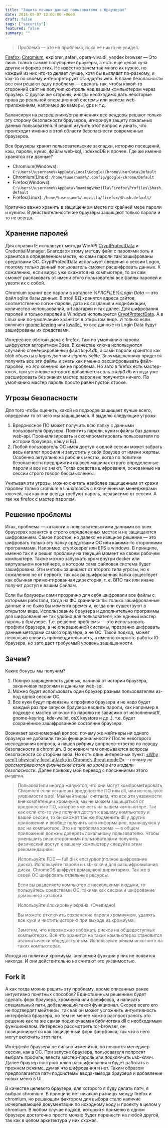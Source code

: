 ```yaml
---
title: "Защита личных данных пользователя в браузерах"
date: 2015-05-07 12:00:00 +0600
draft: false
tags: ["security"]
featured: false
summary: ""
---
```


> Проблема — это не проблема, пока её никто не увидел.

[Firefox](https://developer.mozilla.org/en-US/Firefox), [Chromium](http://dev.chromium.org/Home), explorer, safari, opera-vivaldi, yandex browser — Это лишь только самые популярные браузеры, а есть еще целая куча других и форков этих. Не известно зачем так много их нужно, но каждый из них что-то делает лучше, хотя бы выглядят по-разному, и как-то по своему интерпретирует стандарты web. В плане безопасности все они решают одну проблему — сделать так, чтобы какой-то сторонний сайт не получил контроль над вашим компьютером через браузер. С другой же стороны, иногда необходимо дать некоторые права до реальной операционной системы или железа web-приложениям, например до камеры, gps и т.д.

Балансируя на разрешениях/ограничениях все вендоры решают только эту сторону безопасности браузеров, игнорируя защиту локальных данных пользователя. Я решил изучить этот вопрос и узнать, что происходит именно в этой области безопасности современных браузеров.

Все браузеры хранят пользовательские закладки, историю посещений, кэш, пароли, кукис, файлы web-sql, indexedDB и прочее. Где же именно хранятся эти данные?

- Chromium(Windows): `C:\Users\%username%\AppData\Local\Google\Chrome\UserData\Default`
- Chromium(Linux): `/home/%username%/.config/google-chrome/Default`
- Firefox(Windows): `C:\Users\%username%\AppData\Roaming\Mozilla\Firefox\Profiles\$hash.default`
- Firefox(Linux): `/home/%username%/.mozilla/firefox/$hash.default/`

Критично важно хранить в защищенном месте по крайней мере пароли и кукисы. В действительности же браузеры защищают только пароли и то не всегда.

## Хранение паролей

Для справки IE использует методы WinAPI [CryptProtectData](https://msdn.microsoft.com/en-us/library/windows/desktop/aa380261(v=vs.85).aspx) и CredentialManager. Благодаря этому методу файл с паролями хоть и хранится в определенном месте, но сами пароли там зашифрованы средствами ОС. CryptProtectData использует сведения о сессии Logon, поэтому только данный пользователь сможет расшифровать данные. К сожалению, если вирус уже окажется на компьютере, то он сам сможет распаковать от имени этого пользователя все файлы паролей и увезти их с собой.

Chromium хранит все пароли в каталоге *%PROFILE%/Login Data* — это файл sqlite базы данных. В этой БД хранятся адреса сайтов, соответственно логин-пароли, дата их создания и модификации, количество использований, url аватарки и так далее. Для шифрования паролей и только паролей в Windows используется [CryptProtectData](https://msdn.microsoft.com/en-us/library/windows/desktop/aa380261(v=vs.85).aspx). А в Linux они по-умолчанию хранятся в открытом виде. И только если включен [gnome keyring](https://wiki.gnome.org/action/show/Projects/GnomeKeyring?action=show&redirect=GnomeKeyring) или [kwallet](https://en.wikipedia.org/wiki/KWallet), то все данные из Login Data будут зашифрованы их средствами.

Интереснее обстоят дела с firefox. Там по умолчанию пароли шифруются алгоритмом 3des. В качестве ключа используются случайно сгененрированный файл *key3.db*, а сами пароли хранятся как blob объекты в *logins.json* или *signons.sqlite*. Злоумышленнику придется получить все эти файлы и знать как именно расшифровывать файл-паролей, но это конечно же не проблема. Но зато в firefox есть мастер-ключ, при установке которого добавляется соль в *key3.db* и тогда уже расшифровать без знания мастер пароля не получится ничего. По умолчанию мастер пароль просто равен пустой строке.

## Угрозы безопасности

Для того чтобы оценить, какой из подходов защищает лучше всего, определим то от чего мы защищаемся. Я выделю следующие угрозы:

1. Вредоносное ПО может получить всю папку с данными пользователя браузера. Похитить пароли, куки и файлы баз данных web-api. Проанализировать и скомпрометировать пользователя по истории браузера, кэшу и БД.
2. Любой пользователь ОС имея доступ к одной сессии может забрать весь каталог профиля и запустить у себя браузер от имени жертвы. Особенно актуально на рабочих местах, когда по политике безопасности предприятия на всех машинах строго определенные пароли и все их знают. Тогда средства шифрования, основанные на сессии строго говоря бессмысленны.

Учитывая эти угрозы, можно считать наиболее защищенным от кражи паролей только cromium в linux/macOs с включенными менеджерами ключей, так как они всегда требуют пароль, независимо от сессии. А так же firefox с мастер паролем.

## Решение проблемы

Итак, проблема — каталоги с пользовательскими данными во всех браузерах хранятся в строго определенных местах и не защищаются шифрованием. Самое простое, но далеко не изящное решение — это шифровать только эту папку средствами ОС или какими-то сторонними программами. Например, cryptkeeper или EFS в windows. В принципе, именно так я и решил проблему на текущий момент на своем рабочем компьютере. Также можно запускать хром внутри docker или виртуальном контейнере, в котором сама файловая система будет зашифрована. Эти методы защищают от второго типа угрозы, но к сожалению не от первого, так как расшифрованная папка существует как обычная примонтированная директория, т. е. ВПО так или иначе получит доступ к вашим файлам.

Если бы браузеры сами прозрачно для себя шифровали все файлы с которыми работали, тогда на ФС хранились бы только зашифрованные данные и не было бы момента времени, когда они существуют в открытом виде. Использование браузера и дополнительно программы для шифрования не так удобно для пользователя, как единый мастер пароль в браузере. Т.е. решение проблемы — это использовать профили браузера, а не операционной системы, прозрачно шифровать данные методами самого браузера, а не ОС. Такой подход, может несколько снизить производительность, а именно скорость работы IO браузера, но зато даст требуемый уровень защищенности.

## Зачем?

Какие бонусы мы получим?

1. Полную защищенность данных, начиная от истории браузера, заканчивая паролями и данными web-sql.
2. Можно будет использовать один браузер разным пользователям из-под одной сессии ОС.
3. Все куки будут привязаны к профилю браузера и не надо будет каждый раз при запуске браузера вводить пароли, как например в подходе с мастер ключом по паролю не зависимо от исполнения(ff, gnome-keyring, kde-wallet, osX keystore и др..), т.е. будет сохранённое зашифрованное состояние браузера.

Возникает закономерный вопрос, почему же мейтнеры ни одного браузера не добавили такой функциональности? После некоторого исследования вопроса, я нашел рубрику вопросов-ответов по поводу безопасности в chromium. В основном там описываются вопросы безопасности со стороны веба. Но есть один интересный пункт: [«Why aren’t physically-local attacks in Chrome’s threat model?»](http://dev.chromium.org/Home/chromium-security/security-faq#TOC-Why-aren-t-physically-local-attacks-in-Chrome-s-threat-model-)— *почему не рассматриваются физические атаки на хром в его модели безопасности*. Далее привожу мой перевод с пояснениями этого раздела.

> Пользователи иногда жалуются, что они могут компрометировать Chromium если установят вредоносное ПО или dll, или используют уязвимости в api. Мы(мейтнеры) считаем, что все эти уязвимости вне компетенции хромиума, мы не можем защищаться от вредоносного ПО, которое уже есть на вашем компьютере. Так как если кто-то уже получил доступ к вашему компьютеру и вашей сессии, то он сможет так же подменить dll у других приложений и вообще получить всю информацию, хранящуюся у вас на компьютере. Это не проблема хрома — в общем приложения должны доверять локальному пользователю. Чтобы уменьшить риск сторонними пользователями получить физический доступ к вашему компьютеру следуйте этим рекомендациям:
>
> Используйте FDE — full disk encryption(полное шифрование диска). Используйте пароли и usb-ключи для расшифровывания диска. ChromeOS шифрует домашнюю директорию. Так же в своей ОС шифровать отдельные ресурсы.
>
> Если вы разделяете компьютер с несколькими людьми, то пользуйтесь средствами ОС, такими как сессии и шифрование домашнего каталога.
>
> Используйте блокировку экрана. (Очевидно)
>
> Вы можете отключить сохранение пароля хромиумом, удалять все куки и чистить историю при выходе из хромиума.
>
> Заметим, что невозможно избежать рисков на общедоступных компьютерах. Всё что хранится на таких компьютерах становится автоматически общедоступным. Используйте режим инкогнито на таких компьютерах.

Исходя из политики хромиума, желаемой функции у них не появится никогда. И они действительно не считают это уязвимостью.

## Fork it

А как тогда можно решить эту проблему, кроме описанных ранее интуитивно понятных способов? Единственным решением будет сделать форк браузера, хромиума или фаерфокса, и написать специальный патч, добавляющий такой функционал. Скорее всего его не подтвердят мейтнеры, так как он может усложнить интуитивность интерфейса браузера, но тем не менее можно распространять это решение как та же самая подключаемая библиотека dll с необходимым функционалом. Интересно рассмотреть tor-browser, он позиционируется как защищенный форк фаерфокса, так что в него могут включить этот патч.

Интерфейс браузера не сильно изменится, но появится менеджер сессии, как в ОС. При запуске браузера, пользователя попросят выбрать профиль, ввести мастер-пароль или подключить usb-ключ. Далее браузер построит ключ расшифрования и будет работать в прежнем режиме, думая что шифрования и нет. Таким образом предполагается патч подсистемы ввода-вывода браузера и добавление новых меню в UI.

В качестве целевого браузера, для которого я буду делать патч, я выбрал chromium. В принципе нет никакой разницы между firefox и chromium, но решающим фактором для выбора стало наличие исчерпывающей документации по исходному коду и проекту в целом у chromium. В любом случае подход, который я применю в одном браузере достаточно просто можно будет перенести на любой другой, так как в целом архитектура у них схожая.
